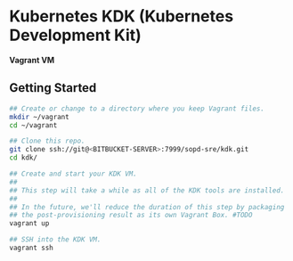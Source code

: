 # Kubernetes KDK (Kubernetes Development Kit)

**Vagrant VM**

## Getting Started

```bash
## Create or change to a directory where you keep Vagrant files.
mkdir ~/vagrant
cd ~/vagrant

## Clone this repo.
git clone ssh://git@<BITBUCKET-SERVER>:7999/sopd-sre/kdk.git
cd kdk/

## Create and start your KDK VM.
##
## This step will take a while as all of the KDK tools are installed.
##
## In the future, we'll reduce the duration of this step by packaging
## the post-provisioning result as its own Vagrant Box. #TODO
vagrant up

## SSH into the KDK VM.
vagrant ssh
```
